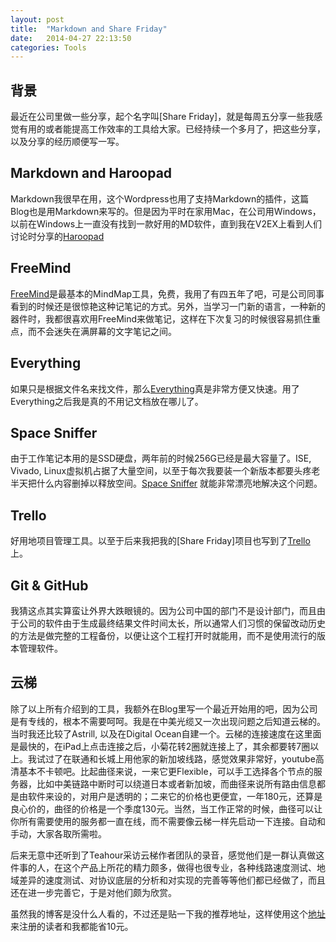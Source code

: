 ```yaml
---
layout: post
title:  "Markdown and Share Friday"
date:   2014-04-27 22:13:50
categories: Tools
---
```



## 背景
最近在公司里做一些分享，起个名字叫[Share Friday]，就是每周五分享一些我感觉有用的或者能提高工作效率的工具给大家。已经持续一个多月了，把这些分享，以及分享的经历顺便写一写。

## Markdown and Haroopad
Markdown我很早在用，这个Wordpress也用了支持Markdown的插件，这篇Blog也是用Markdown来写的。但是因为平时在家用Mac，在公司用Windows，以前在Windows上一直没有找到一款好用的MD软件，直到我在V2EX上看到人们讨论时分享的[Haroopad](http://pad.haroopress.com/)

## FreeMind
[FreeMind](http://freemind.sourceforge.net/wiki/index.php/Main_Page)是最基本的MindMap工具，免费，我用了有四五年了吧，可是公司同事看到的时候还是很惊艳这种记笔记的方式。另外，当学习一门新的语言，一种新的器件时，我都很喜欢用FreeMind来做笔记，这样在下次复习的时候很容易抓住重点，而不会迷失在满屏幕的文字笔记之间。

## Everything
如果只是根据文件名来找文件，那么[Everything](http://www.voidtools.com/)真是非常方便又快速。用了Everything之后我是真的不用记文档放在哪儿了。

## Space Sniffer
由于工作笔记本用的是SSD硬盘，两年前的时候256G已经是最大容量了。ISE, Vivado, Linux虚拟机占据了大量空间，以至于每次我要装一个新版本都要头疼老半天把什么内容删掉以释放空间。[Space Sniffer](http://www.voidtools.com/) 就能非常漂亮地解决这个问题。

## Trello
好用地项目管理工具。以至于后来我把我的[Share Friday]项目也写到了[Trello](https://trello.com/b/liWnqrxY/share-friday)上。

## Git & GitHub
我猜这点其实算蛮让外界大跌眼镜的。因为公司中国的部门不是设计部门，而且由于公司的软件由于生成最终结果文件时间太长，所以通常人们习惯的保留改动历史的方法是做完整的工程备份，以便让这个工程打开时就能用，而不是使用流行的版本管理软件。

## 云梯
除了以上所有介绍到的工具，我额外在Blog里写一个最近开始用的吧，因为公司是有专线的，根本不需要呵呵。我是在中美光缆又一次出现问题之后知道云梯的。当时我还比较了Astrill, 以及在Digital Ocean自建一个。云梯的连接速度在这里面是最快的，在iPad上点击连接之后，小菊花转2圈就连接上了，其余都要转7圈以上。我试过了在联通和长城上用他家的新加坡线路，感觉效果非常好，youtube高清基本不卡顿吧。比起曲径来说，一来它更Flexible，可以手工选择各个节点的服务器，比如中美链路中断时可以绕道日本或者新加坡，而曲径来说所有路由信息都是由软件来设的，对用户是透明的；二来它的价格也更便宜，一年180元，还算是良心价的，曲径的价格是一个季度130元。当然，当工作正常的时候，曲径可以让你所有需要使用的服务都一直在线，而不需要像云梯一样先启动一下连接。自动和手动，大家各取所需啦。

后来无意中还听到了Teahour采访云梯作者团队的录音，感觉他们是一群认真做这件事的人，在这个产品上所花的精力颇多，做得也很专业，各种线路速度测试、地域差异的速度测试、对协议底层的分析和对实现的完善等等他们都已经做了，而且还在进一步完善它，于是对他们颇为欣赏。

虽然我的博客是没什么人看的，不过还是贴一下我的推荐地址，这样使用这个[地址](http://yuntiref.com/?r=32019b7f903492df)来注册的读者和我都能省10元。
